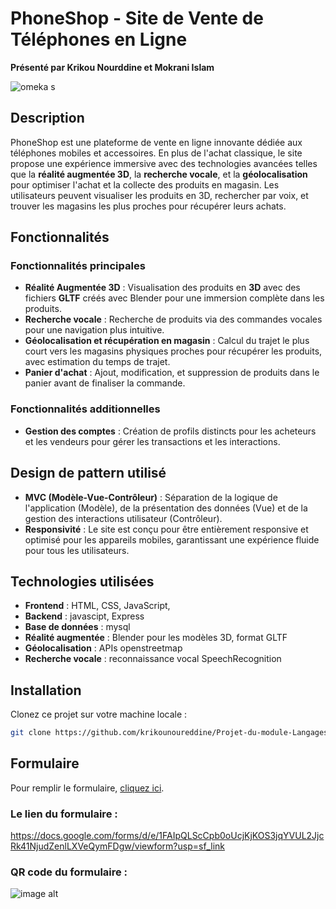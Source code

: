 # PhoneShop - Site de Vente de Téléphones en Ligne

**Présenté par Krikou Nourddine et Mokrani Islam**

![omeka s](https://github.com/user-attachments/assets/c75e0560-4591-494e-b534-df2872aeb105)

## Description

PhoneShop est une plateforme de vente en ligne innovante dédiée aux téléphones mobiles et accessoires. En plus de l'achat classique, le site propose une expérience immersive avec des technologies avancées telles que la **réalité augmentée 3D**, la **recherche vocale**, et la **géolocalisation** pour optimiser l'achat et la collecte des produits en magasin. Les utilisateurs peuvent visualiser les produits en 3D, rechercher par voix, et trouver les magasins les plus proches pour récupérer leurs achats.

## Fonctionnalités

### Fonctionnalités principales
- **Réalité Augmentée 3D** : Visualisation des produits en **3D** avec des fichiers **GLTF** créés avec Blender pour une immersion complète dans les produits.
- **Recherche vocale** : Recherche de produits via des commandes vocales pour une navigation plus intuitive.
- **Géolocalisation et récupération en magasin** : Calcul du trajet le plus court vers les magasins physiques proches pour récupérer les produits, avec estimation du temps de trajet.
- **Panier d'achat** : Ajout, modification, et suppression de produits dans le panier avant de finaliser la commande.

### Fonctionnalités additionnelles
- **Gestion des comptes** : Création de profils distincts pour les acheteurs et les vendeurs pour gérer les transactions et les interactions.

## Design de pattern utilisé
- **MVC (Modèle-Vue-Contrôleur)** : Séparation de la logique de l'application (Modèle), de la présentation des données (Vue) et de la gestion des interactions utilisateur (Contrôleur).
- **Responsivité** : Le site est conçu pour être entièrement responsive et optimisé pour les appareils mobiles, garantissant une expérience fluide pour tous les utilisateurs.

## Technologies utilisées
- **Frontend** : HTML, CSS, JavaScript,
- **Backend** : javascipt, Express
- **Base de données** : mysql
- **Réalité augmentée** : Blender pour les modèles 3D, format GLTF
- **Géolocalisation** : APIs openstreetmap 
- **Recherche vocale** : reconnaissance vocal SpeechRecognition

## Installation

Clonez ce projet sur votre machine locale :

```bash
git clone https://github.com/krikounoureddine/Projet-du-module-Langages-et-Developpement-Web.git
```
## Formulaire

Pour remplir le formulaire, [cliquez ici](https://docs.google.com/forms/d/e/1FAIpQLScCpb0oUcjKjKOS3jqYVUL2JjcRk41NjudZenlLXVeQymFDgw/viewform?usp=sf_link).

### Le lien du formulaire :

https://docs.google.com/forms/d/e/1FAIpQLScCpb0oUcjKjKOS3jqYVUL2JjcRk41NjudZenlLXVeQymFDgw/viewform?usp=sf_link

### QR code du formulaire :

 ![image alt](https://github.com/krikounoureddine/Projet-du-module-Langages-et-Developpement-Web/blob/main/qrcode.png)

